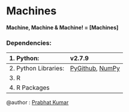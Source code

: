 # Machines
**Machine, Machine &amp; Machine! = [Machines]**

### Dependencies:
| 1. Python:  | v2.7.9            |
| :--------   |:----------------- |
| 2. Python Libraries:  | [PyGithub](https://github.com/PyGithub/PyGithub), [NumPy](http://www.numpy.org/) |
| 3. R                  |         |
| 4. R Packages         |         |

@author : [Prabhat Kumar](http://prabhatkumar.org/)
